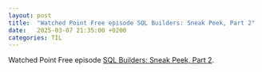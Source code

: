 ```yaml
---
layout: post
title:  "Watched Point Free episode SQL Builders: Sneak Peek, Part 2"
date:   2025-03-07 21:35:00 +0200
categories: TIL
---
```

Watched Point Free episode  [SQL Builders: Sneak Peek, Part 2](https://www.pointfree.co/episodes/ep315-sql-builders-sneak-peek-part-2).
